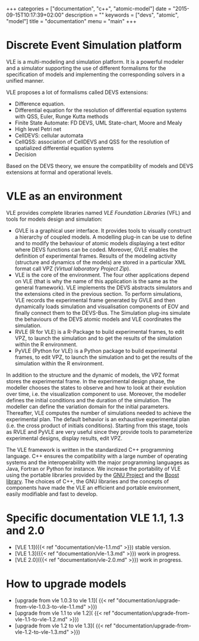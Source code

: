 +++
categories = ["documentation", "c++", "atomic-model"]
date = "2015-09-15T10:17:39+02:00"
description = ""
keywords = ["devs", "atomic", "model"]
title = "documentation"
menu = "main"
+++

# Discrete Event Simulation platform

VLE is a multi-modeling and simulation platform. It is a powerful modeler and a
simulator supporting the use of different formalisms for the specification of
models and implementing the corresponding solvers in a unified manner.

VLE proposes a lot of formalisms called DEVS extensions:

- Difference equation.
- Differential equation for the resolution of differential equation systems
  with QSS, Euler, Runge Kutta methods
- Finite State Automate: FD DEVS, UML State-chart, Moore and Mealy
- High level Petri net
- CellDEVS: cellular automata
- CellQSS: association of CellDEVS and QSS for the resolution of spatialized
  differential equation systems
- Decision

Based on the DEVS theory, we ensure the compatibility of models and DEVS
extensions at formal and operational levels.

# VLE as an environment

VLE provides complete libraries named *VLE Foundation Libraries* (VFL) and tools
for models design and simulation:

- GVLE is a graphical user interface. It provides tools to visually construct a
  hierarchy of coupled models. A modelling plug-in can be use to define and to
  modify the behaviour of atomic models displaying a text editor where DEVS
  functions can be coded. Moreover, GVLE enables the definition of experimental
  frames. Results of the modeling activity (structure and dynamics of the
  models) are stored in a particular XML format call VPZ (*Virtual laboratory
  Project Zip*).
- VLE is the core of the environment. The four other applications depend on VLE
  (that is why the name of this application is the same as the general
  framework). VLE implements the DEVS abstracts simulators and the extensions
  cited in the previous section. To perform simulations, VLE records the
  experimental frame generated by GVLE and then dynamically loads simulation and
  visualisation components of EOV and finally connect them to the DEVS-Bus. The
  Simulation plug-ins simulate the behaviours of the DEVS atomic models and VLE
  coordinates the simulation.
- RVLE (R for VLE) is a R-Package to build experimental frames, to edit VPZ, to
  launch the simulation and to get the results of the simulation within the R
  environment.
- PyVLE (Python for VLE) is a Python package to build experimental frames, to
  edit VPZ, to launch the simulation and to get the results of the simulation
  within the R environment.

In addition to the structure and the dynamic of models, the VPZ format stores
the experimental frame. In the experimental design phase, the modeller chooses
the states to observe and how to look at their evolution over time, i.e. the
visualization component to use. Moreover, the modeller defines the initial
conditions and the duration of the simulation. The modeller can define the
variation domain for the initial parameters. Thereafter, VLE computes the number
of simulations needed to achieve the experimental plan. The default behavior is
an exhaustive experimental plan (i.e. the cross product of initials conditions).
Starting from this stage, tools as RVLE and PyVLE are very useful since they
provide tools to parameterize experimental designs, display results, edit VPZ.

The VLE framework is written in the standardized C++ programming language. C++
ensures the compatibility with a large number of operating systems and the
interoperability with the major programming languages as Java, Fortran or Python
for instance. We increase the portability of VLE using the portable libraries
provided by the [GNU Project](http://wwww.gnu.org) and the [Boost
library](http://www.boost.org). The choices of C++, the GNU libraries and the
concepts of components have made the VLE an efficient and portable environment,
easily modifiable and fast to develop.

# Specific documentation VLE 1.1, 1.3 and 2.0

- [VLE 1.1]({{< ref "documentation/vle-1.1.md" >}}) stable version.
- [VLE 1.3]({{< ref "documentation/vle-1.3.md" >}}) work in progress.
- [VLE 2.0]({{< ref "documentation/vle-2.0.md" >}}) work in progress.

# How to upgrade models

- [upgrade from vle 1.0.3 to vle 1.1](
{{< ref "documentation/upgrade-from-vle-1.0.3-to-vle-1.1.md" >}})
- [upgrade from vle 1.1 to vle 1.2](
{{< ref "documentation/upgrade-from-vle-1.1-to-vle-1.2.md" >}})
- [upgrade from vle 1.2 to vle 1.3](
{{< ref "documentation/upgrade-from-vle-1.2-to-vle-1.3.md" >}})
